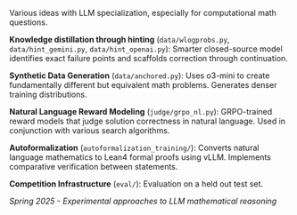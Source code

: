 Various ideas with LLM specialization, especially for computational math questions.

**Knowledge distillation through hinting** (`data/wlogprobs.py`, `data/hint_gemini.py`, `data/hint_openai.py`):
Smarter closed-source model identifies exact failure points and scaffolds correction through continuation.

**Synthetic Data Generation** (`data/anchored.py`):
Uses o3-mini to create fundamentally different but equivalent math problems. Generates denser training distributions.

**Natural Language Reward Modeling** (`judge/grpo_nl.py`):
GRPO-trained reward models that judge solution correctness in natural language. Used in conjunction with various search algorithms.

**Autoformalization** (`autoformalization_training/`):
Converts natural language mathematics to Lean4 formal proofs using vLLM. Implements comparative verification between statements.

**Competition Infrastructure** (`eval/`):
Evaluation on a held out test set.

*Spring 2025 - Experimental approaches to LLM mathematical reasoning*